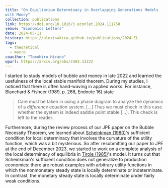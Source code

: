 ```yaml
---
title: "On Equilibrium Determinacy in Overlapping Generations Models
with Money"
collection: publications
link: https://doi.org/10.1016/j.econlet.2024.111758
venue: "Economics Letters"
date: 2024-05-11
history: https://alexisakira.github.io/publications/2024-EL
tags:
  - theoretical
  - macro
coauthor: "Tomohiro Hirano"
wpurl: https://arxiv.org/abs/2403.13222
---
```


I started to study models of bubble and money in late 2022 and learned the usefulness of the local stable manifold theorem. During my studies, I noticed that there is often hand-waving in applied works. For instance, Blanchard & Fishcer (1989, p. 268, Endnote 16) state

>Care must be taken in using a phase diagram to analyze the dynamics of a *difference* equation system. [...] Thus we must check in this case whether the system is indeed saddle point stable [...]. This check is left to the reader.

Furthermore, during the review process of our JPE paper on the Bubble Necessity Theorem, we learned about [Scheinkman (1980)](https://researchdatabase.minneapolisfed.org/collections/tx31qh93v)'s sufficient condition for local determinacy that involves the curvature of the utility function, which was a bit mysterious. So after resubmitting our paper to JPE at the end of December 2023, we started to work on a complete analysis of the local determinacy of equilibria in [Tirole (1985)](https://dx.doi.org/10.2307/1913232)'s model. It turns out that Scheinkman's sufficient condition does not generalize to production economies: there are robust examples with arbitrary utility functions in which the nonmonetary steady state is locally determinate or indeterminate. In contrast, the monetary steady state is locally determinate under fairly weak conditions.